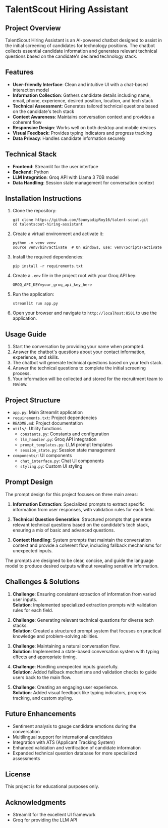 # TalentScout Hiring Assistant

## Project Overview

TalentScout Hiring Assistant is an AI-powered chatbot designed to assist in the initial screening of candidates for technology positions. The chatbot collects essential candidate information and generates relevant technical questions based on the candidate's declared technology stack.

## Features

- **User-friendly Interface**: Clean and intuitive UI with a chat-based interaction model
- **Information Collection**: Gathers candidate details including name, email, phone, experience, desired position, location, and tech stack
- **Technical Assessment**: Generates tailored technical questions based on the candidate's tech stack
- **Context Awareness**: Maintains conversation context and provides a coherent flow
- **Responsive Design**: Works well on both desktop and mobile devices
- **Visual Feedback**: Provides typing indicators and progress tracking
- **Data Privacy**: Handles candidate information securely

## Technical Stack

- **Frontend**: Streamlit for the user interface
- **Backend**: Python
- **LLM Integration**: Groq API with Llama 3 70B model
- **Data Handling**: Session state management for conversation context

## Installation Instructions

1. Clone the repository:
   ```
   git clone https://github.com/SoumyadipRoy16/talent-scout.git
   cd talentscout-hiring-assistant
   ```

2. Create a virtual environment and activate it:
   ```
   python -m venv venv
   source venv/bin/activate  # On Windows, use: venv\Scripts\activate
   ```

3. Install the required dependencies:
   ```
   pip install -r requirements.txt
   ```

4. Create a `.env` file in the project root with your Groq API key:
   ```
   GROQ_API_KEY=your_groq_api_key_here
   ```

5. Run the application:
   ```
   streamlit run app.py
   ```

6. Open your browser and navigate to `http://localhost:8501` to use the application.

## Usage Guide

1. Start the conversation by providing your name when prompted.
2. Answer the chatbot's questions about your contact information, experience, and skills.
3. The chatbot will generate technical questions based on your tech stack.
4. Answer the technical questions to complete the initial screening process.
5. Your information will be collected and stored for the recruitment team to review.

## Project Structure

- `app.py`: Main Streamlit application
- `requirements.txt`: Project dependencies
- `README.md`: Project documentation
- `utils/`: Utility functions
  - `constants.py`: Constants and configuration
  - `llm_handler.py`: Groq API integration
  - `prompt_templates.py`: LLM prompt templates
  - `session_state.py`: Session state management
- `components/`: UI components
  - `chat_interface.py`: Chat UI components
  - `styling.py`: Custom UI styling

## Prompt Design

The prompt design for this project focuses on three main areas:

1. **Information Extraction**: Specialized prompts to extract specific information from user responses, with validation rules for each field.

2. **Technical Question Generation**: Structured prompts that generate relevant technical questions based on the candidate's tech stack, ensuring a mix of basic and advanced questions.

3. **Context Handling**: System prompts that maintain the conversation context and provide a coherent flow, including fallback mechanisms for unexpected inputs.

The prompts are designed to be clear, concise, and guide the language model to produce desired outputs without revealing sensitive information.

## Challenges & Solutions

1. **Challenge**: Ensuring consistent extraction of information from varied user inputs.  
   **Solution**: Implemented specialized extraction prompts with validation rules for each field.

2. **Challenge**: Generating relevant technical questions for diverse tech stacks.  
   **Solution**: Created a structured prompt system that focuses on practical knowledge and problem-solving abilities.

3. **Challenge**: Maintaining a natural conversation flow.  
   **Solution**: Implemented a state-based conversation system with typing effects and appropriate timing.

4. **Challenge**: Handling unexpected inputs gracefully.  
   **Solution**: Added fallback mechanisms and validation checks to guide users back to the main flow.

5. **Challenge**: Creating an engaging user experience.  
   **Solution**: Added visual feedback like typing indicators, progress tracking, and custom styling.

## Future Enhancements

- Sentiment analysis to gauge candidate emotions during the conversation
- Multilingual support for international candidates
- Integration with ATS (Applicant Tracking System)
- Enhanced validation and verification of candidate information
- Expanded technical question database for more specialized assessments

## License

This project is for educational purposes only.

## Acknowledgments

- Streamlit for the excellent UI framework
- Groq for providing the LLM API